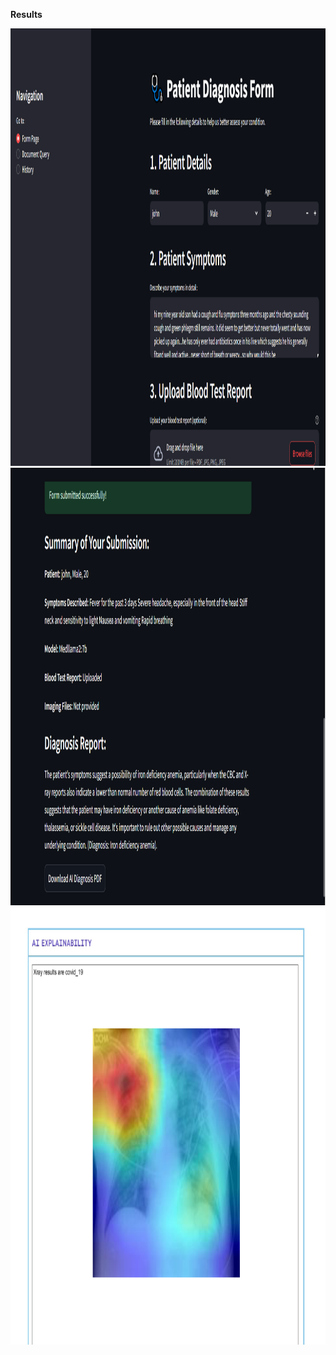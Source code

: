 **Results**

<img align="centre" width="1280" height="700" src="https://github.com/Shubham2376G/AI_Projects/blob/main/Images/med_demo1.png">
<img align="centre" width="1280" height="700" src="https://github.com/Shubham2376G/AI_Projects/blob/main/Images/med_demo2.png">
<img align="centre" width="1280" height="700" src="https://github.com/Shubham2376G/AI_Projects/blob/main/Images/med_demo3.png">
